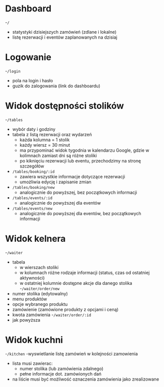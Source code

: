 # Dashboard

-`/`
  - statystyki dzisiejszych zamówień (zdlane i lokalne)
  - listę rezerwacji i eventów zaplanowanych na dzisiaj

# Logowanie

-`/login`
  - pola na login i hasło
  - guzik do zalogowania (link do dashboardu)

# Widok dostępności stolików

-`/tables`
  - wybór daty i godziny
  - tabela z listą rezerwacji oraz wydarzeń
    - każda kolumna = 1 stolik
    - każdy wiersz = 30 minut
    - ma przypominać widok tygodnia w kalendarzu Google, gdzie w kolimnach zamiast dni są różne stoliki
    - po kiknięciu rezerwacji lub eventu, przechodzimy na stronę szczegółów
- `/tables/booking/:id`
  - zawiera wszystkie informacje dotyczące rezerwacji
  - umożliwia edycję i zapisanie zmian
- `/tables/booking/new`
  - analogicznie do powyższej, bez początkowych informacji
- `/tables/events/:id`
  - analogicznie do powyższej dla eventów
- `/tables/events/new`
  - analogicznie do powyższej dla eventów, bez początkowych informacji


# Widok kelnera

-`/waiter`
  - tabela
    - w wierszach stoliki
    - w kolumnach różne rodzaje informacji (status, czas od ostatniej aktywności)
    - w ostatniej kolumnie dostępne akcje dla danego stolika
-`/waiter/order/new`
  - numer stolika (edytowalny)
  - menu produktów
  - opcje wybranego produktu
  - zamówienie (zamówione produkty z opcjami i ceną)
  - kwota zamówienia
-`/waiter/order/:id`
  - jak powyższa

# Widok kuchni

-`/kitchen`
  -wyswietlanie listę zamówień w kolejności zamowienia
  - lista musi zawierac:
    - numer stolika (lub zamówienia zdalnego)
    - pełne informacje dot. zamówionych dań
  - na liście musi być możliwość oznaczenia zamówienia jako zrealizowane

